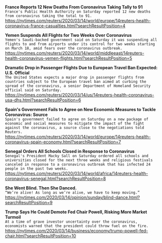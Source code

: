 **France Reports 12 New Deaths From Coronavirus Taking Tally to 91**\
`France's Public Health Authority on Saturday reported 12 new deaths from coronavirus taking the total to 91. `\
https://nytimes.com/reuters/2020/03/14/world/europe/14reuters-health-coronavirus-france-casualties.html?searchResultPosition=4

**Yemen Suspends All Flights for Two Weeks Over Coronavirus**\
`Yemen's Saudi-backed government said on Saturday it was suspending all flights to and from airports under its control for two weeks starting on March 18, amid fears over the coronavirus outbreak.`\
https://nytimes.com/reuters/2020/03/14/world/middleeast/14reuters-health-coronavirus-yemen-flights.html?searchResultPosition=5

**Dramatic Drop in Passenger Flights Due to European Travel Ban Expected: U.S. Official**\
`The United States expects a major drop in passenger flights from countries subject to the European travel ban aimed at curbing the spread of the coronavirus, a senior Department of Homeland Security official said on Saturday.`\
https://nytimes.com/reuters/2020/03/14/us/14reuters-health-coronavirus-usa-dhs.html?searchResultPosition=6

**Spain's Government Fails to Agree on New Economic Measures to Tackle Coronavirus: Source**\
`Spain's government failed to agree on Saturday on a new package of economic and social measures to mitigate the impact of the fight against the coronavirus, a source close to the negotiations told Reuters.`\
https://nytimes.com/reuters/2020/03/14/world/europe/14reuters-health-coronavirus-spain-economy.html?searchResultPosition=7

**Senegal Orders All Schools Closed in Response to Coronavirus**\
`Senegal's President Macky Sall on Saturday ordered all schools and universities closed for the next three weeks and religious festivals canceled in response to a coronavirus outbreak that has infected 24 people in the past two weeks. `\
https://nytimes.com/reuters/2020/03/14/world/africa/14reuters-health-coronavirus-senegal.html?searchResultPosition=8

**She Went Blind. Then She Danced.**\
`“We’re alive! As long as we’re alive, we have to keep moving.”`\
https://nytimes.com/2020/03/14/opinion/sunday/blind-dance.html?searchResultPosition=9

**Trump Says He Could Demote Fed Chair Powell, Risking More Market Turmoil**\
`At a time of grave investor uncertainty over the coronavirus, economists warned that the president could throw fuel on the fire.`\
https://nytimes.com/2020/03/14/business/economy/trump-powell-fed-chair.html?searchResultPosition=10

